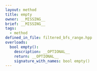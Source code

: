```yaml
---
layout: method
title: empty
owner: __MISSING__
brief: __MISSING__
tags:
  - method
defined_in_file: filtered_bfs_range.hpp
overloads:
  bool empty():
    description: __OPTIONAL__
    return: __OPTIONAL__
    signature_with_names: bool empty()
---
```

